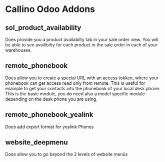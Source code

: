 # Callino Odoo Addons
## sol_product_availability
Does provide you a product availabilty tab in your sale order view. You will be able to see availibilty for each product in the sale order in each of your warehouses.
## remote_phonebook
Does allow you to create a special URL with an access tokken, where your phonebook can get access read only from remote.
This is useful for example to get your contacts into the phonebook of your local desk phone.
This is the basic module, you do need also a model specific module depending on the desk phone you are using.
## remote_phonebook_yealink
Does add export format for yealink Phones
## website_deepmenu
Does allow you to go beyond the 2 levels of website menüs